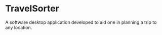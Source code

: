 # TravelSorter
A software desktop application developed to aid one in planning a trip to any location.
